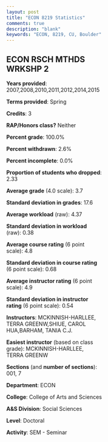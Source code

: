 ```yaml
---
layout: post
title: "ECON 8219 Statistics"
comments: true
description: "blank"
keywords: "ECON, 8219, CU, Boulder"
--- 
```

<head>
<script src="https://ajax.googleapis.com/ajax/libs/jquery/2.1.3/jquery.min.js"></script>
<script src="https://dl.dropboxusercontent.com/s/pc42nxpaw1ea4o9/highcharts.js?dl=0"></script>
<!-- <script src="../assets/js/highcharts.js"></script> -->
<style type="text/css">@font-face {
	font-family: "Bebas Neue";
	src: url(https://www.filehosting.org/file/details/544349/BebasNeue%20Regular.otf) format("opentype");
	}
	h1.Bebas { 
		font-family: "Bebas Neue", Verdana, Tahoma;
	}
</style>
</head>
<body>
	<div id="container" style="float: right; width: 45%; height: 88%; margin-left: 2.5%; margin-right: 2.5%;"></div>
	<script language="JavaScript">
		$(document).ready(function() {
		var chart = {type: 'column'};
		var title = {text: 'Grade Distribution'};
		var xAxis = {categories: ['A','B','C','D','F'],crosshair: true};
		var yAxis = {min: 0,title: {text: 'Percentage'}};
		var tooltip = {headerFormat: '<center><b><span style="font-size:20px">{point.key}</span></b></center>',
		               pointFormat: '<td style="padding:0"><b>{point.y:.1f}%</b></td>',
		               footerFormat: '</table>',shared: true,useHTML: true};
		var plotOptions = {column: {pointPadding: 0.0,borderWidth: 0}};  
		var credits = {enabled: false};var series= [{name: 'Percent',data: [76.19,22.62,1.19,0.0,0.0,]}];
		var json = {};
		json.chart = chart;
		json.title = title;
		json.tooltip = tooltip;
		json.xAxis = xAxis;
		json.yAxis = yAxis;  
		json.series = series;
		json.plotOptions = plotOptions;  
		json.credits = credits;
		$('#container').highcharts(json);
	});
	</script>
</body>
			   
## ECON RSCH MTHDS WRKSHP 2

**Years provided**: 2007,2008,2010,2011,2012,2014,2015

**Terms provided**: Spring

**Credits**: 3

**RAP/Honors class?** Neither

**Percent grade**: 100.0%

**Percent withdrawn**: 2.6%

**Percent incomplete**: 0.0%

**Proportion of students who dropped**: 2.33

**Average grade** (4.0 scale): 3.7

**Standard deviation in grades**: 17.6

**Average workload** (raw): 4.37

**Standard deviation in workload** (raw): 0.38

**Average course rating** (6 point scale): 4.8

**Standard deviation in course rating** (6 point scale): 0.68

**Average instructor rating** (6 point scale): 4.9

**Standard deviation in instructor rating** (6 point scale): 0.54

**Instructors**: MCKINNISH-HARLLEE, TERRA GREENW,SHIUE, CAROL HUA,BARHAM, TANIA C.J.

**Easiest instructor** (based on class grade): MCKINNISH-HARLLEE, TERRA GREENW

**Sections** (and **number of sections**): 001, 7

**Department**: ECON

**College**: College of Arts and Sciences

**A&S Division**: Social Sciences

**Level**: Doctoral

**Activity**: SEM - Seminar